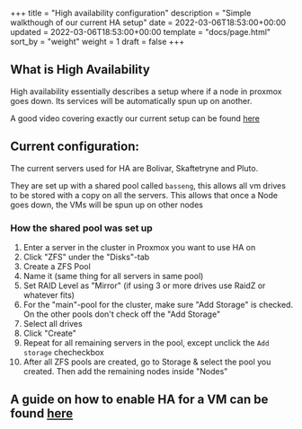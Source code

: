 +++
title = "High availability configuration"
description = "Simple walkthough of our current HA setup"
date = 2022-03-06T18:53:00+00:00
updated = 2022-03-06T18:53:00+00:00
template = "docs/page.html"
sort_by = "weight"
weight = 1
draft = false
+++

## What is High Availability

High availability essentially describes a setup where if a node in proxmox goes down. Its services will be automatically spun up on another. 

A good video covering exactly our current setup can be found [here](https://www.youtube.com/watch?v=08b9DDJ_yf4&t=504s)

## Current configuration:

The current servers used for HA are Bolivar, Skaftetryne and Pluto. 

They are set up with a shared pool called `basseng`, this allows all vm drives to be stored with a copy on all the servers. This allows that once a Node goes down, the VMs will be spun up on other nodes  

### How the shared pool was set up

1. Enter a server in the cluster in Proxmox you want to use HA on
2. Click "ZFS" under the "Disks"-tab
3. Create a ZFS Pool
4. Name it (same thing for all servers in same pool)
5. Set RAID Level as "Mirror" (if using 3 or more drives use RaidZ or whatever fits)
6. For the "main"-pool for the cluster, make sure "Add Storage" is checked. On the other pools don't check off the "Add Storage"
7. Select all drives
8. Click "Create"
9. Repeat for all remaining servers in the pool, except unclick the `Add storage` checheckbox
10. After all ZFS pools are created, go to Storage & select the pool you created. Then add the remaining nodes inside "Nodes"

## A guide on how to enable HA for a VM can be found [here](/docs/instrukser/ha-setup/)
